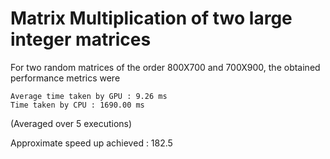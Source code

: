 # Matrix Multiplication of two large integer matrices

For two random matrices of the order 800X700 and 700X900, the obtained performance metrics were

```
Average time taken by GPU : 9.26 ms  
Time taken by CPU : 1690.00 ms
```

(Averaged over 5 executions)

Approximate speed up achieved : 182.5
